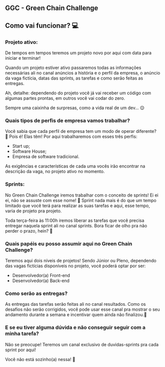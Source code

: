 ## GGC - Green Chain Challenge 

## Como vai funcionar? 💻

### Projeto ativo:
De tempos em tempos teremos um projeto novo por aqui com data para iniciar e terminar!

Quando um projeto estiver ativo passaremos todas as informações necessárias ali no canal anúncios a história e o perfil da empresa, o anúncio da vaga fictícia, datas das sprints, as tarefas e como serão feitas as entregas.

Ah, detalhe: dependendo do projeto você já vai receber um código com algumas partes prontas, em outros você vai codar do zero.

Sempre uma caixinha de surpresas, como a vida real de um dev… 😌


### Quais tipos de perfis de empresa vamos trabalhar? 
Você sabia que cada perfil de empresa tem um modo de operar diferente? 🤔
Pois é! Elas têm! Por aqui trabalharemos com esses três perfis:

- Start up;
- Software House;
- Empresa de software tradicional.

As exigências e características de cada uma vocês irão encontrar na descrição da vaga, no projeto ativo no momento.


### Sprints:
No Green Chain Challenge iremos trabalhar com o conceito de sprints! 
Ei ei ei, não se assuste com esse nome! 😬
Sprint nada mais é do que um tempo limitado que você terá para realizar as suas tarefas e aqui, esse tempo, varia de projeto pra projeto.

Toda terça-feira às 11:00h iremos liberar as tarefas que você precisa entregar naquela sprint ali no canal sprints. 
Bora ficar de olho pra não perder o prazo, hein? 👀 
 
### Quais papéis eu posso assumir aqui no Green Chain Challenge?
Teremos aqui dois níveis de projetos! Sendo Júnior ou Pleno, dependendo das vagas fictícias disponíveis no projeto, você poderá optar por ser:

- Desenvolvedor(a) Front-end
- Desenvolvedor(a) Back-end


### Como serão as entregas?
As entregas das tarefas serão feitas ali no canal resultados.
Como os desafios não serão corrigidos, você pode usar esse canal pra mostrar o seu andamento durante a semana e incentivar quem ainda não finalizou.💜


### E se eu tiver alguma dúvida e não conseguir seguir com a minha tarefa?

Não se preocupe! Teremos um canal exclusivo de  duvidas-sprints  pra cada sprint por aqui!


Você não está sozinho(a) nessa! 💜